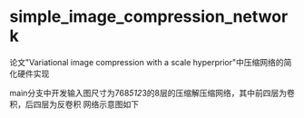 # simple_image_compression_network
论文"Variational image compression with a scale hyperprior"中压缩网络的简化硬件实现

main分支中开发输入图尺寸为768*512*3的8层的压缩解压缩网络，其中前四层为卷积，后四层为反卷积
网络示意图如下
